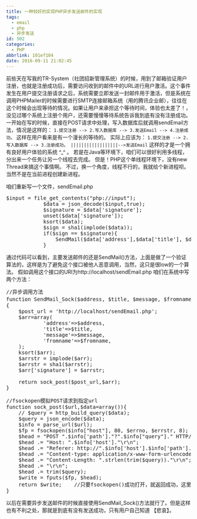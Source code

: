 ```yaml
---
title: 一种较好的实现PHP异步发送邮件的实现
tags:
  - email
  - php
  - 异步发送
id: 502
categories:
  - PHP
abbrlink: 101ef104
date: 2016-09-11 21:02:45
---
```


前些天在写我的TR-System（社团招新管理系统）的时候，用到了邮箱验证用户注册，也就是注册成功后，需要访问收到的邮件中的URL进行用户激活。这个事件发生在用户提交注册请求之后，系统需要立即发送一封邮件用于激活，但是系统在调用PHPMailer的时候需要进行SMTP连接邮箱系统（用的腾讯企业邮），往往在这个时候会出现等待的情况。如果让用户来承担这个等待时间，体验也太差了！，没见过哪个系统上注册个用户，还需要慢慢等待系统告诉我到底有没有注册成功。
一开始在写的时候，直接在POST请求中处理，写入数据库后就调用sendEmail方法，情况是这样的：
`1.提交注册 --> 2.写入数据库 --> 3.发送Email --> 4.注册成功。`
这样在用户看来是有一个漫长的等待的。
实际上应该为：
`
1.提交注册 --> 2.写入数据库 --> 3.注册成功。
||||||||||||||||||-->发送Email
`
这样的才是一个拥有良好用户体验的系统 ^_^ 。
若是在Java等环境下，咱们可以很好利用多线程，分出来一个任务让另一个线程去完成。
但是！PHP这个单线程环境下，没有new Thread来搞这个事情啊。 不过，换一个角度，线程不行的，我就给个新进程呗。当然不是在当前进程创建新进程。
<!--more-->

咱们重新写一个文件，sendEmail.php
<pre lang='php'>
$input = file_get_contents("php://input");
            $data = json_decode($input,true);
            $signature = $data['signature'];
            unset($data['signature']);
            ksort($data);
            $sign = sha1(implode($data));
            if($sign == $signature){
                SendMail($data['address'],$data['title'], $data['message'], $data['fromname']);
            }
</pre>
通过代码可以看到，主要发送邮件的还是SendMail()方法，上面是做了一个验证算法的，这样是为了避免这个接口被他人恶意调用，当然，这只是很low的一个算法。
假如调用这个接口的URI为http://localhost/sendEmail.php
咱们在系统中写两个方法：
<pre lang='php'>
//异步调用方法
function SendMail_Sock($address, $title, $message, $fromname = '滴水网')
{
    $post_url = 'http://localhost/sendEmail.php';
    $arr=array(
            'address'=>$address,
            'title'=>$title,
            'message'=>$message,
            'fromname'=>$fromname,
    );
    ksort($arr);
    $arrstr = implode($arr);
    $arrstr = sha1($arrstr);
    $arr['signature'] = $arrstr;

    return sock_post($post_url,$arr);
}

//fsockopen模拟POST请求到指定url
function sock_post($url,$data=array()){
    // $query = http_build_query($data);
    $query = json_encode($data);
    $info = parse_url($url);
    $fp = fsockopen($info["host"], 80, $errno, $errstr, 8);
    $head = "POST ".$info['path']."?".$info["query"]." HTTP/1.0\r\n";
    $head .= "Host: ".$info['host']."\r\n";
    $head .= "Referer: http://".$info['host'].$info['path']."\r\n";
    $head .= "Content-type: application/x-www-form-urlencoded\r\n";
    $head .= "Content-Length: ".strlen(trim($query))."\r\n";
    $head .= "\r\n";
    $head .= trim($query);
    $write = fputs($fp, $head);
    return $write;    //只要fsockopen()成功打开，就返回成功，这里发送数据后并不需要接收反馈，所以无需等待
}
</pre>

以后在需要异步发送邮件的时候直接使用SendMail_Sock()方法就行了。但是这样也有不利之处，那就是到底有没有发送成功，只有用户自己知道 【悲哀】。